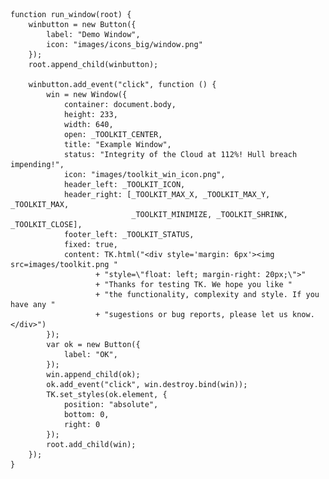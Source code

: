     function run_window(root) {
        winbutton = new Button({
            label: "Demo Window",
            icon: "images/icons_big/window.png"
        });
        root.append_child(winbutton);

        winbutton.add_event("click", function () { 
            win = new Window({
                container: document.body,
                height: 233,
                width: 640,
                open: _TOOLKIT_CENTER,
                title: "Example Window",
                status: "Integrity of the Cloud at 112%! Hull breach impending!",
                icon: "images/toolkit_win_icon.png",
                header_left: _TOOLKIT_ICON,
                header_right: [_TOOLKIT_MAX_X, _TOOLKIT_MAX_Y, _TOOLKIT_MAX,
                               _TOOLKIT_MINIMIZE, _TOOLKIT_SHRINK, _TOOLKIT_CLOSE],
                footer_left: _TOOLKIT_STATUS,
                fixed: true,
                content: TK.html("<div style='margin: 6px'><img src=images/toolkit.png "
                       + "style=\"float: left; margin-right: 20px;\">"
                       + "Thanks for testing TK. We hope you like "
                       + "the functionality, complexity and style. If you have any "
                       + "sugestions or bug reports, please let us know.</div>")
            });
            var ok = new Button({
                label: "OK",
            });
            win.append_child(ok);
            ok.add_event("click", win.destroy.bind(win));
            TK.set_styles(ok.element, {
                position: "absolute",
                bottom: 0,
                right: 0
            });
            root.add_child(win);
        });
    }
<script> prepare_example(); </script>
